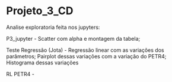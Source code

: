 # Projeto_3_CD

Analise exploratoria feita nos jupyters:

P3_jupyter - Scatter com alpha e montagem da tabela;

Teste Regressão (Jota) - Regressão linear com as variações dos parâmetros; Pairplot dessas variações com a variação do PETR4; Histograma dessas variações

RL PETR4 - 
